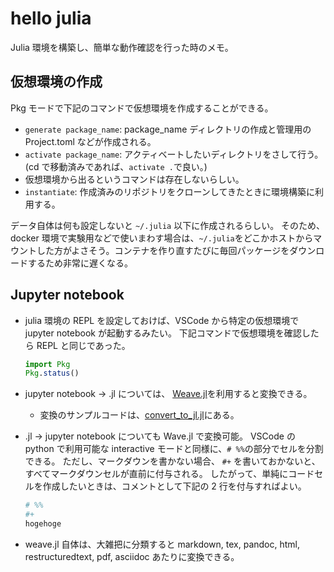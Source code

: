 # hello julia

Julia 環境を構築し、簡単な動作確認を行った時のメモ。

## 仮想環境の作成

Pkg モードで下記のコマンドで仮想環境を作成することができる。

- `generate package_name`: package_name ディレクトリの作成と管理用の Project.toml などが作成される。
- `activate package_name`: アクティベートしたいディレクトリをさして行う。(cd で移動済みであれば、`activate .`で良い。)
- 仮想環境から出るというコマンドは存在しないらしい。
- `instantiate`: 作成済みのリポジトリをクローンしてきたときに環境構築に利用する。

データ自体は何も設定しないと `~/.julia` 以下に作成されるらしい。
そのため、docker 環境で実験用などで使いまわす場合は、`~/.julia`をどこかホストからマウントした方がよさそう。コンテナを作り直すたびに毎回パッケージをダウンロードするため非常に遅くなる。

## Jupyter notebook

- julia 環境の REPL を設定しておけば、VSCode から特定の仮想環境で jupyter notebook が起動するみたい。
  下記コマンドで仮想環境を確認したら REPL と同じであった。

  ```jl
  import Pkg
  Pkg.status()
  ```

- jupyter notebook -> .jl については、 [Weave.jl][weave.jl]を利用すると変換できる。
  - 変換のサンプルコードは、[convert_to_jl.jl](src/convert_to_jl.jl)にある。
- .jl -> jupyter notebook についても Wave.jl で変換可能。
  VSCode の python で利用可能な interactive モードと同様に、`# %%`の部分でセルを分割できる。
  ただし、マークダウンを書かない場合、 `#+` を書いておかないと、すべてマークダウンセルが直前に付与される。
  したがって、単純にコードセルを作成したいときは、コメントとして下記の 2 行を付与すればよい。

  ```jl
  # %%
  #+
  hogehoge
  ```

- weave.jl 自体は、大雑把に分類すると markdown, tex, pandoc, html, restructuredtext, pdf, asciidoc あたりに変換できる。

[weave.jl]: https://github.com/JunoLab/Weave.jl
